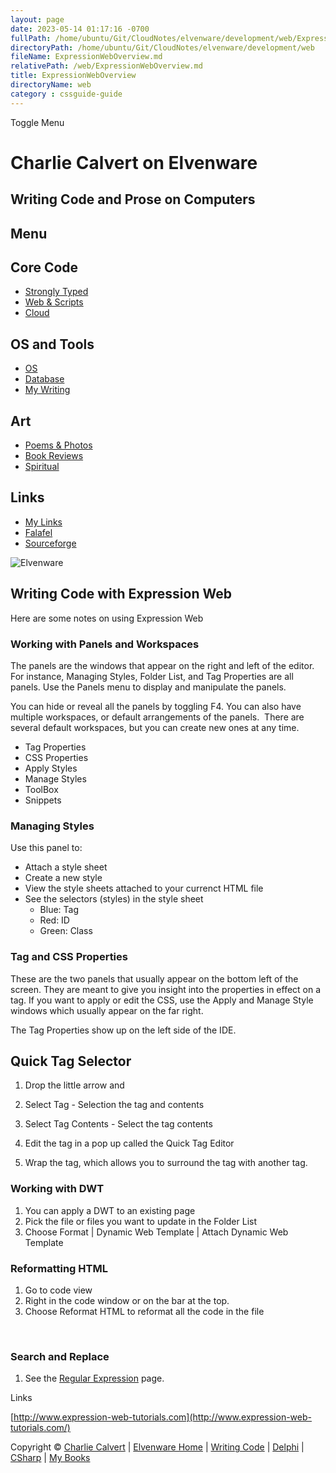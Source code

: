 ```yaml
---
layout: page
date: 2023-05-14 01:17:16 -0700
fullPath: /home/ubuntu/Git/CloudNotes/elvenware/development/web/ExpressionWebOverview.md
directoryPath: /home/ubuntu/Git/CloudNotes/elvenware/development/web
fileName: ExpressionWebOverview.md
relativePath: /web/ExpressionWebOverview.md
title: ExpressionWebOverview
directoryName: web
category : cssguide-guide
---
```


Toggle Menu

Charlie Calvert on Elvenware
============================

Writing Code and Prose on Computers
-----------------------------------

Menu
----

Core Code
---------

-   [Strongly Typed](../index.html)
-   [Web & Scripts](index.html)
-   [Cloud](../cloud/index.shtml)

OS and Tools
------------

-   [OS](../../os/index.html)
-   [Database](../database/index.html)
-   [My Writing](../../books/index.html)

Art
---

-   [Poems & Photos](../../Art/index.html)
-   [Book Reviews](../../books/reading/index.html)
-   [Spiritual](../../spirit/index.html)

Links
-----

-   [My Links](../../links.html)
-   [Falafel](http://www.falafel.com/)
-   [Sourceforge](http://sourceforge.net/projects/elvenware/)

![Elvenware](../../images/elvenwarelogo.png)

Writing Code with Expression Web
--------------------------------

Here are some notes on using Expression Web

### Working with Panels and Workspaces

The panels are the windows that appear on the right and left of the
editor. For instance, Managing Styles, Folder List, and Tag Properties
are all panels. Use the Panels menu to display and manipulate the
panels.

You can hide or reveal all the panels by toggling F4. You can also have
multiple workspaces, or default arrangements of the panels.  There are
several default workspaces, but you can create new ones at any time.

-   Tag Properties
-   CSS Properties
-   Apply Styles
-   Manage Styles
-   ToolBox
-   Snippets

### Managing Styles

Use this panel to:

-   Attach a style sheet
-   Create a new style
-   View the style sheets attached to your currenct HTML file
-   See the selectors (styles) in the style sheet
    -   Blue: Tag
    -   Red: ID
    -   Green: Class

### Tag and CSS Properties

These are the two panels that usually appear on the bottom left of the
screen. They are meant to give you insight into the properties in effect
on a tag. If you want to apply or edit the CSS, use the Apply and Manage
Style windows which usually appear on the far right.

The Tag Properties show up on the left side of the IDE.

Quick Tag Selector
------------------

1.  Drop the little arrow and

1.  Select Tag - Selection the tag and contents
2.  Select Tag Contents - Select the tag contents
3.  Edit the tag in a pop up called the Quick Tag Editor
4.  Wrap the tag, which allows you to surround the tag with another tag.

### Working with DWT

1.  You can apply a DWT to an existing page
2.  Pick the file or files you want to update in the Folder List
3.  Choose Format | Dynamic Web Template | Attach Dynamic Web Template

### Reformatting HTML

1.  Go to code view
2.  Right in the code window or on the bar at the top.
3.  Choose Reformat HTML to reformat all the code in the file

 

### Search and Replace

1.  See the [Regular Expression](../regular_expressions/index.html)
    page.

Links

[http://www.expression-web-tutorials.com](http://www.expression-web-tutorials.com/)

Copyright © [Charlie Calvert](../../index.html) | [Elvenware
Home](../../index.html) | [Writing Code](../index.html) |
[Delphi](../delphi/index.html) | [CSharp](../csharp/index.html) | [My
Books](../../books/index.html)
